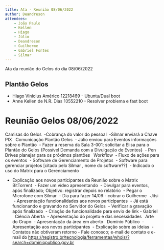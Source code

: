 ```yaml
---
title: Ata - Reunião 08/06/2022
author: Deandreson
attendees:
    - João Paulo
    - Kellen
    - Hiago
    - Júlio
    - Deandreson
    - Guilherme
    - Gabriel Fontes
    - Silmar
---
```


Ata da reunião do Gelos do dia 08/06/2022

## Plantão Gelos
- Hiago Vinícius Américo 12218469 - Ubuntu/Dual boot
- Anne Kellen de N.R. Dias 10552210 - Resolver problema e fast boot

# Reunião Gelos 08/06/2022

Camisas do Gelos
 -Cobrança do valor do pessoal
 -Silmar enviará a Chave PIX
 
Comunicação Plantão Gelos
 - Júlio enviou para Eventos informações sobre o Plantão
 - Fazer a reserva da Sala 3-001; solicitar a Elisa para o Plantão do Gelos {Possível Demanda com a Divulgação de Eventos}
 - Pen Drives planejar para os próximos plantões
 
Workflow
 - Fluxo de ações para os eventos
 - Software de Gerenciamento de Projetos
 - Software para gerenciar projetos [citado pelo Silmar , nome do software??]
 - Indicado o uso do Matrix para o Gerenciamento
  - Explicação aos novos participantes da Reunião sobre o Matrix
 
BitTorrent
 - Fazer um vídeo apresentando
 - Divulgar para eventos, após finalizado; Objetivo: registrar depois no relatório
 - Pegar o Microfone com Silmar
 - Dia para fazer 14/06 - cobrar o Guilherme
 
Jitsi
 - Apresentação funcionalidades aos novos participantes
 - Já está funcionando e gravando no Servidor do Gelos
 - Verificar a gravação após finalizado
 - Criação de funcionalidade para envio de link - Gabriel
 
Ciência Aberta
 - Apresentação do projeto e das necessidades
 
Arte do Grupo
 - Apresentação da área em aberto
 
Domínio Público
 - Apresentação aos novos participantes
 - Explicação sobre as ideias
 - Contatos não obtiveram retorno - Fale conosco; e-mail de contato e e-mail do https://registro.br/tecnologia/ferramentas/whois/?search=dominiopublico.gov.br


